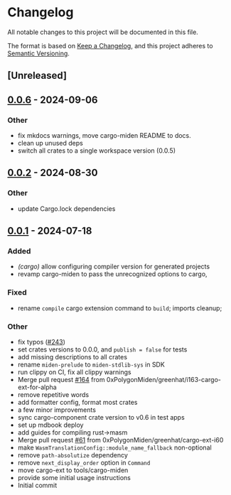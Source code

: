 # Changelog
All notable changes to this project will be documented in this file.

The format is based on [Keep a Changelog](https://keepachangelog.com/en/1.0.0/),
and this project adheres to [Semantic Versioning](https://semver.org/spec/v2.0.0.html).

## [Unreleased]

## [0.0.6](https://github.com/0xpolygonmiden/compiler/compare/cargo-miden-v0.0.5...cargo-miden-v0.0.6) - 2024-09-06

### Other
- fix mkdocs warnings, move cargo-miden README to docs.
- clean up unused deps
- switch all crates to a single workspace version (0.0.5)

## [0.0.2](https://github.com/0xPolygonMiden/compiler/compare/cargo-miden-v0.0.1...cargo-miden-v0.0.2) - 2024-08-30

### Other
- update Cargo.lock dependencies

## [0.0.1](https://github.com/0xPolygonMiden/compiler/compare/cargo-miden-v0.0.0...cargo-miden-v0.0.1) - 2024-07-18

### Added
- *(cargo)* allow configuring compiler version for generated projects
- revamp cargo-miden to pass the unrecognized options to cargo,

### Fixed
- rename `compile` cargo extension command to `build`; imports cleanup;

### Other
- fix typos ([#243](https://github.com/0xPolygonMiden/compiler/pull/243))
- set crates versions to 0.0.0, and `publish = false` for tests
- add missing descriptions to all crates
- rename `miden-prelude` to `miden-stdlib-sys` in SDK
- run clippy on CI, fix all clippy warnings
- Merge pull request [#164](https://github.com/0xPolygonMiden/compiler/pull/164) from 0xPolygonMiden/greenhat/i163-cargo-ext-for-alpha
- remove repetitive words
- add formatter config, format most crates
- a few minor improvements
- sync cargo-component crate version to v0.6 in test apps
- set up mdbook deploy
- add guides for compiling rust->masm
- Merge pull request [#61](https://github.com/0xPolygonMiden/compiler/pull/61) from 0xPolygonMiden/greenhat/cargo-ext-i60
- make `WasmTranslationConfig::module_name_fallback` non-optional
- remove `path-absolutize` dependency
- remove `next_display_order` option in `Command`
- move cargo-ext to tools/cargo-miden
- provide some initial usage instructions
- Initial commit
